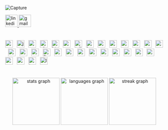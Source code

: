 ![Capture](https://github.com/ShakeefAhmedRakin/ShakeefAhmedRakin/assets/112527326/91b05e3d-cc26-437a-b11e-18f536cba383)

<div align="left">

  <a href="https://www.linkedin.com/in/shakeef-ahmed-rakin/" target="_blank">
    <img src="https://img.shields.io/static/v1?message=LinkedIn&logo=linkedin&label=&color=0077B5&logoColor=white&labelColor=&style=for-the-badge" height="39" alt="linkedin logo"  />
  </a>
  <a href="mailto:shakeef.rakin321@gmail.com" target="_blank">
    <img src="https://img.shields.io/static/v1?message=Gmail&logo=gmail&label=&color=D14836&logoColor=white&labelColor=&style=for-the-badge" height="39" alt="gmail logo"  />
  </a>
</div>

#

<div align="left">
  <img src="https://img.shields.io/badge/Python-3776AB?logo=python&logoColor=white&style=for-the-badge" height="24" alt="python logo"  />
  <img width="5" />
  <img src="https://img.shields.io/badge/JavaScript-F7DF1E?logo=javascript&logoColor=black&style=for-the-badge" height="24" alt="javascript logo"  />
  <img width="5" />
  <img src="https://img.shields.io/badge/C-A8B9CC?logo=c&logoColor=black&style=for-the-badge" height="24" alt="c logo"  />
  <img width="5" />
  <img src="https://img.shields.io/badge/PHP-777BB4?logo=php&logoColor=black&style=for-the-badge" height="24" alt="php logo"  />
  <img width="5" />
  <img src="https://img.shields.io/badge/HTML5-E34F26?logo=html5&logoColor=white&style=for-the-badge" height="24" alt="html5 logo"  />
  <img width="5" />
  <img src="https://img.shields.io/badge/CSS3-1572B6?logo=css3&logoColor=white&style=for-the-badge" height="24" alt="css3 logo"  />
  <img width="5" />
  <img src="https://img.shields.io/badge/Tailwind CSS-06B6D4?logo=tailwindcss&logoColor=black&style=for-the-badge" height="24" alt="tailwindcss logo"  />
  <img width="5" />
  <img src="https://img.shields.io/badge/Bootstrap-7952B3?logo=bootstrap&logoColor=white&style=for-the-badge" height="24" alt="bootstrap logo"  />
  <img width="5" />
  <img src="https://img.shields.io/badge/MUI-007FFF?logo=mui&logoColor=white&style=for-the-badge" height="24" alt="materialui logo"  />
  <img width="5" />
  <img src="https://img.shields.io/badge/vite-%23646CFF.svg?logo=vite&logoColor=white&style=for-the-badge" height="24" alt="materialui logo"  />
  <img width="5" />
  <img src="https://img.shields.io/badge/React-61DAFB?logo=react&logoColor=black&style=for-the-badge" height="24" alt="react logo"  />
  <img width="5" />
  <img src="https://img.shields.io/badge/React_Router-CA4245?logo=react-router&logoColor=black&style=for-the-badge" height="24" alt="react router"  />
  <img width="5" />
  <img src="https://img.shields.io/badge/React%20Hook%20Form-%23EC5990.svg?logo=reacthookform&logoColor=black&style=for-the-badge" height="24" alt="react logo"  />
  <img width="5" />
  <img src="https://img.shields.io/badge/-React%20Query-FF4154g?logo=react%20query&logoColor=black&style=for-the-badge" height="24" alt="react logo"  />
  <img width="5" />
  <img src="https://img.shields.io/badge/JWT-white?logo=JSON%20web%20tokens&logoColor=black&style=for-the-badge" height="24" alt="react logo"  />
  <img width="5" />
  <img src="https://img.shields.io/badge/axios-5A29E4?logo=axios&logoColor=white&style=for-the-badge" height="24" alt="react logo"  />
  <img width="5" />
  <img src="https://img.shields.io/badge/NPM-%23CB3837.svg?logo=npm&logoColor=black&style=for-the-badge" height="24" alt="react logo"  />
  <img width="5" />
  <img src="https://img.shields.io/badge/Firebase-FFCA28?logo=firebase&logoColor=black&style=for-the-badge" height="24" alt="firebase logo"  />
  <img width="5" />
  <img src="https://img.shields.io/badge/Netlify-00C7B7?logo=netlify&logoColor=black&style=for-the-badge" height="24" alt="netlify logo"  />
  <img width="5" />
  <img src="https://img.shields.io/badge/Node.js-339933?logo=nodedotjs&logoColor=white&style=for-the-badge" height="24" alt="nodejs logo"  />
  <img width="5" />
  <img src="https://img.shields.io/badge/Express-000000?logo=express&logoColor=white&style=for-the-badge" height="24" alt="express logo"  />
  <img width="5" />
  <img src="https://img.shields.io/badge/MongoDB-47A248?logo=mongodb&logoColor=white&style=for-the-badge" height="24" alt="mongodb logo"  />
  <img width="5" />
  <img src="https://img.shields.io/badge/MySQL-4479A1?logo=mysql&logoColor=white&style=for-the-badge" height="24" alt="mysql logo"  />
  <img width="5" />
  <img src="https://img.shields.io/badge/Vercel-000000?logo=vercel&logoColor=white&style=for-the-badge" height="24" alt="vercel logo"  />
  <img width="5" />
  <img src="https://img.shields.io/badge/NumPy-013243?logo=numpy&logoColor=white&style=for-the-badge" height="24" alt="numpy logo"  />
  <img width="5" />
  <img src="https://img.shields.io/badge/scikitlearn-F7931E?logo=scikitlearn&logoColor=white&style=for-the-badge" height="24" alt="numpy logo"  />
  <img width="5" />
  <img src="https://img.shields.io/badge/pandas-150458?logo=pandas&logoColor=white&style=for-the-badge" height="24" alt="pandas logo"  />
  <img width="5" />
  <img src="https://img.shields.io/badge/OpenCV-5C3EE8?logo=opencv&logoColor=white&style=for-the-badge" height="24" alt="opencv logo"  />
  <img width="5" />
  <img src="https://img.shields.io/badge/OpenGL-5586A4?logo=opengl&logoColor=white&style=for-the-badge" height="24" alt="opengl logo"  />
  <img width="5" />
  <img src="https://img.shields.io/badge/TensorFlow-FF6F00?logo=tensorflow&logoColor=black&style=for-the-badge" height="24" alt="tensorflow logo"  />
  <img width="5" />
  <img src="https://img.shields.io/badge/LaTeX-008080?logo=latex&logoColor=white&style=for-the-badge" height="24" alt="latex logo"  />
</div>

#


<div align="center">
  <img src="https://github-readme-stats.vercel.app/api?username=shakeefahmedrakin&hide_title=false&hide_rank=false&show_icons=true&include_all_commits=true&count_private=true&disable_animations=false&theme=graywhite&locale=en&hide_border=false&order=1" height="150" alt="stats graph"  />
  <img src="https://github-readme-stats.vercel.app/api/top-langs?username=shakeefahmedrakin&locale=en&hide_title=false&layout=compact&card_width=320&langs_count=5&theme=graywhite&hide_border=false&order=2" height="150" alt="languages graph"  />
  <img src="https://streak-stats.demolab.com?user=shakeefahmedrakin&locale=en&mode=daily&theme=graywhite&hide_border=false&border_radius=5&order=3" height="150" alt="streak graph"  />
  
</div>
